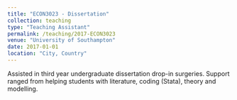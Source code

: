 ```yaml
---
title: "ECON3023 - Dissertation"
collection: teaching
type: "Teaching Assistant"
permalink: /teaching/2017-ECON3023
venue: "University of Southampton"
date: 2017-01-01
location: "City, Country"
---
```


Assisted in third year undergraduate dissertation drop-in surgeries. Support ranged from helping students with literature, coding (Stata), theory and modelling.
